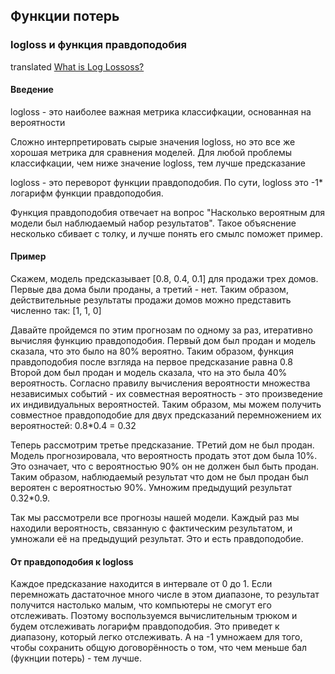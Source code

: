 ## Функции потерь
### logloss и функция правдоподобия
translated [What is Log Lossoss?](https://www.kaggle.com/dansbecker/what-is-log-loss)
#### Введение
logloss - это наиболее важная метрика классифкации, основанная на вероятности

Сложно интерпретировать сырые значения logloss, но это все же хорошая метрика для сравнения моделей. Для любой проблемы классифкации, чем ниже значение logloss, тем лучше предсказание

logloss - это переворот функции правдоподобия. По сути, logloss это -1* логарифм функции правдоподобия.

Функция правдоподобия отвечает на вопрос "Насколько вероятным для модели был наблюдаемый набор результатов". Такое объяснение несколько сбивает с толку, и лучше понять его смылс поможет пример.
#### Пример
Скажем, модель предсказывает [0.8, 0.4, 0.1] для продажи трех домов. Первые два дома были проданы, а третий - нет. Таким образом, действительные результаты продажи домов можно представить численно так: [1, 1, 0]

Давайте пройдемся по этим прогнозам по одному за раз, итеративно вычисляя функцию правдоподобия.
Первый дом был продан и модель сказала, что это было на 80% вероятно. Таким образом, функция правдоподобия после взгляда на первое предсказание равна 0.8
Второй дом был продан и модель сказала, что на это была 40% вероятность. Согласно правилу вычисления вероятности множества независимых событий - их совместная вероятность - это произведение их индивидуальных вероятностей. Таким образом, мы можем получить совместное правдоподобие для двух предсказаний перемножением их вероятностей: 0.8*0.4 = 0.32

Теперь рассмотрим третье предсказание. ТРетий дом не был продан. Модель прогнозировала, что вероятность продать этот дом была 10%. Это означает, что с вероятностью 90% он не должен был быть продан. Таким образом, наблюдаемый результат что дом не был продан был вероятен с вероятностью 90%. Умножим предыдущий результат 0.32*0.9.

Так мы рассмотрели все прогнозы нашей модели. Каждый раз мы находили вероятность, связанную с фактическим результатом, и умножали её на предыдущий результат. Это и есть правдоподобие.
#### От правдоподобия к logloss
Каждое предсказание находится в интервале от 0 до 1. Если перемножать дастаточное много числе в этом диапазоне, то результат получится настолько малым, что компьютеры не смогут его отслеживать. Поэтому воспользуемся вычислительным трюком и будем отслеживать логарифм правдоподобия. Это приведет к диапазону, который легко отслеживать. А на -1 умножаем для того, чтобы сохранить общую договорённость о том, что чем меньше бал (фукнции потерь) - тем лучше.
